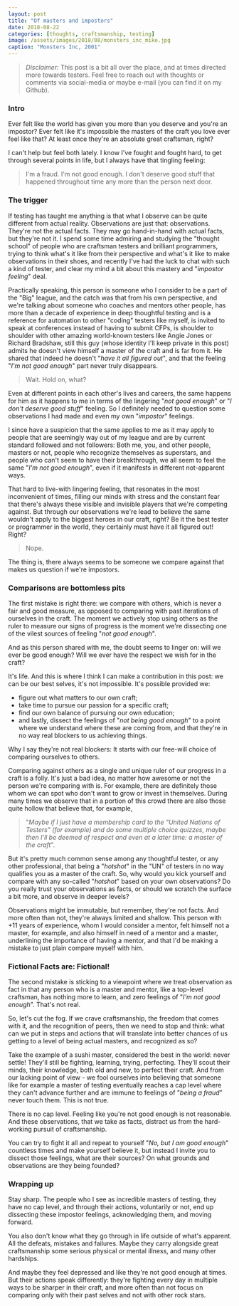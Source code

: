```yaml
---
layout: post
title: "Of masters and impostors"
date: 2018-08-22
categories: [thoughts, craftsmanship, testing]
image: /assets/images/2018/08/monsters_inc_mike.jpg
caption: "Monsters Inc, 2001"
---
```


> _Disclaimer:_ This post is a bit all over the place, and at times directed more towards testers. Feel free to reach out with thoughts or comments via social-media or maybe e-mail (you can find it on my Github).

### Intro

Ever felt like the world has given you more than you deserve and you're an impostor?
Ever felt like it's impossible the masters of the craft you love ever feel like that? At least once they're an absolute great craftsman, right?

I can't help but feel both lately. I know I've fought and fought hard, to get through several points in life, but I always have that tingling feeling:

> I'm a fraud. I'm not good enough. I don't deserve good stuff that happened throughout time any more than the person next door.

### The trigger

If testing has taught me anything is that what I observe can be quite different from actual reality. Observations are just that: observations. They're not the actual facts. They may go hand-in-hand with actual facts, but they're not it. I spend some time admiring and studying the "thought school" of people who are craftsman testers and brilliant programmers, trying to think what's it like from their perspective and what's it like to make observations in their shoes, and recently I've had the luck to chat with such a kind of tester, and clear my mind a bit about this mastery and "_impostor feeling_" deal.

Practically speaking, this person is someone who I consider to be a part of the "Big" league, and the catch was that from his own perspective, and we're talking about someone who coaches and mentors other people, has more than a decade of experience in deep thoughtful testing and is a reference for automation to other "coding" testers like myself, is invited to speak at conferences instead of having to submit CFPs, is shoulder to shoulder with other amazing world-known testers like Angie Jones or Richard Bradshaw, still this guy (whose identity I'll keep private in this post) admits he doesn't view himself a master of the craft and is far from it. He shared that indeed he doesn't "_have it all figured out_", and that the feeling "_I'm not good enough_" part never truly disappears.

> Wait. Hold on, what?

Even at different points in each other's lives and careers, the same happens for him as it happens to me in terms of the lingering "_not good enough_" or "_I don't deserve good stuff_" feeling. So I definitely needed to question some observations I had made and even my own "_impostor_" feelings.

I since have a suspicion that the same applies to me as it may apply to people that are seemingly way out of my league and are by current standard followed and not followers: Both me, you, and other people, masters or not, people who recognize themselves as superstars, and people who can't seem to have their breakthrough, we all seem to feel the same "_I'm not good enough_", even if it manifests in different not-apparent ways.

That hard to live-with lingering feeling, that resonates in the most inconvenient of times, filling our minds with stress and the constant fear that there's always these visible and invisible players that we're competing against. But through our observations we're lead to believe the same wouldn't apply to the biggest heroes in our craft, right? Be it the best tester or programmer in the world, they certainly must have it all figured out! Right?

> Nope.

The thing is, there always seems to be someone we compare against that makes us question if we're impostors.

### Comparisons are bottomless pits

The first mistake is right there: we compare with others, which is never a fair and good measure, as opposed to comparing with past iterations of ourselves in the craft. The moment we actively stop using others as the ruler to measure our signs of progress is the moment we're dissecting one of the vilest sources of feeling "_not good enough_".

And as this person shared with me, the doubt seems to linger on: will we ever be good enough? Will we ever have the respect we wish for in the craft?

It's life. And this is where I think I can make a contribution in this post: we can be our best selves, it's not impossible. It's possible provided we:
- figure out what matters to our own craft;
- take time to pursue our passion for a specific craft;
- find our own balance of pursuing our own education;
- and lastly, dissect the feelings of "_not being good enough_" to a point where we understand where these are coming from, and that they're in no way real blockers to us achieving things.

Why I say they're not real blockers: It starts with our free-will choice of comparing ourselves to others.

Comparing against others as a single and unique ruler of our progress in a craft is a folly. It's just a bad idea, no matter how awesome or not the person we're comparing with is. For example, there are definitely those whom we can spot who don't want to grow or invest in themselves. During many times we observe that in a portion of this crowd there are also those quite hollow that believe that, for example,

> "_Maybe if I just have a membership card to the "United Nations of Testers" (for example) and do some multiple choice quizzes, maybe then I'll be deemed of respect and even at a later time: a master of the craft_".

But it's pretty much common sense among any thoughtful tester, or any other professional, that being a "_hotshot_" in the "UN" of testers in no way qualifies you as a master of the craft. So, why would you kick yourself and compare with any so-called "_hotshot_" based on your own observations? Do you really trust your observations as facts, or should we scratch the surface a bit more, and observe in deeper levels?

Observations might be immutable, but remember, they're not facts. And more often than not, they're always limited and shallow. This person with +11 years of experience, whom I would consider a mentor, felt himself not a master, for example, and also himself in need of a mentor and a master, underlining the importance of having a mentor, and that I'd be making a mistake to just plain compare myself with him.


### Fictional Facts are: Fictional!

The second mistake is sticking to a viewpoint where we treat observation as fact in that any person who is a master and mentor, like a top-level craftsman, has nothing more to learn, and zero feelings of "_I'm not good enough_". That's not real.

So, let's cut the fog. If we crave craftsmanship, the freedom that comes with it, and the recognition of peers, then we need to stop and think: what can we put in steps and actions that will translate into better chances of us getting to a level of being actual masters, and recognized as so?

Take the example of a sushi master, considered the best in the world: never settle!
They'll still be fighting, learning, trying, perfecting. They'll scout their minds, their knowledge, both old and new, to perfect their craft. And from our lacking point of view - we fool ourselves into believing that someone like for example a master of testing eventually reaches a cap level where they can't advance further and are immune to feelings of "_being a fraud_" never touch them. This is not true.

There is no cap level. Feeling like you're not good enough is not reasonable. And these observations, that we take as facts, distract us from the hard-working pursuit of craftsmanship.

You can try to fight it all and repeat to yourself "_No, but I am good enough_" countless times and make yourself believe it, but instead I invite you to dissect those feelings, what are their sources? On what grounds and observations are they being founded?

### Wrapping up

Stay sharp. The people who I see as incredible masters of testing, they have no cap level, and through their actions, voluntarily or not, end up dissecting these impostor feelings, acknowledging them, and moving forward.

You also don't know what they go through in life outside of what's apparent. All the defeats, mistakes and failures. Maybe they carry alongside great craftsmanship some serious physical or mental illness, and many other hardships.

And maybe they feel depressed and like they're not good enough at times. But their actions speak differently: they're fighting every day in multiple ways to be sharper in their craft, and more often than not focus on comparing only with their past selves and not with other rock stars.

